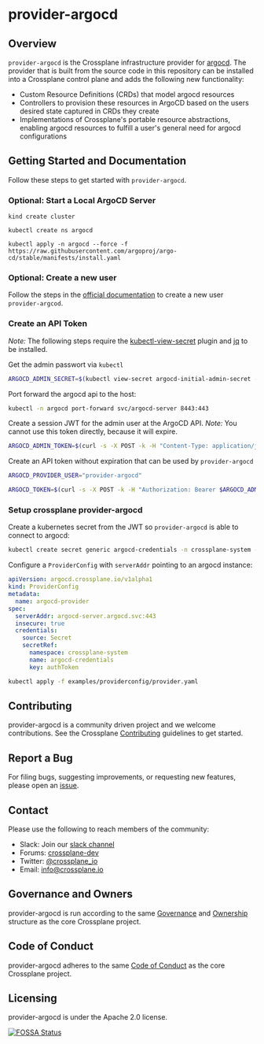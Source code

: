 # provider-argocd

## Overview

`provider-argocd` is the Crossplane infrastructure provider for
[argocd](https://argo-cd.readthedocs.io/). The provider that is built from the source code
in this repository can be installed into a Crossplane control plane and adds the
following new functionality:

* Custom Resource Definitions (CRDs) that model argocd resources
* Controllers to provision these resources in ArgoCD based on the users desired
  state captured in CRDs they create
* Implementations of Crossplane's portable resource
  abstractions, enabling
  argocd resources to fulfill a user's general need for argocd configurations

## Getting Started and Documentation

Follow these steps to get started with `provider-argocd`.

### Optional: Start a Local ArgoCD Server

    kind create cluster

    kubectl create ns argocd

    kubectl apply -n argocd --force -f https://raw.githubusercontent.com/argoproj/argo-cd/stable/manifests/install.yaml


### Optional: Create a new user

Follow the steps in the [official documentation](https://argoproj.github.io/argo-cd/operator-manual/user-management/) to create a new user `provider-argcod`.

### Create an API Token

*Note:* The following steps require the [kubectl-view-secret](https://github.com/elsesiy/kubectl-view-secret) plugin and [jq](https://stedolan.github.io/jq/) to be installed.

Get the admin passwort via `kubectl`
```bash
ARGOCD_ADMIN_SECRET=$(kubectl view-secret argocd-initial-admin-secret -n argocd -q)
```

Port forward the argocd api to the host:
```bash
kubectl -n argocd port-forward svc/argocd-server 8443:443
```

Create a session JWT for the admin user at the ArgoCD API. *Note:* You cannot use this token directly, because it will expire.
```bash
ARGOCD_ADMIN_TOKEN=$(curl -s -X POST -k -H "Content-Type: application/json" --data '{"username":"admin","password":"'$ARGOCD_ADMIN_SECRET'"}' https://localhost:8443/api/v1/session | jq -r .token)
```

Create an API token without expiration that can be used by `provider-argocd`
```bash
ARGOCD_PROVIDER_USER="provider-argocd"

ARGOCD_TOKEN=$(curl -s -X POST -k -H "Authorization: Bearer $ARGOCD_ADMIN_TOKEN" -H "Content-Type: application/json" https://localhost:8443/api/v1/account/$ARGOCD_PROVIDER_USER/token | jq -r .token)
```

### Setup crossplane provider-argocd

Create a kubernetes secret from the JWT so `provider-argocd` is able to connect to argocd:
```bash
kubectl create secret generic argocd-credentials -n crossplane-system --from-literal=authToken="$ARGOCD_TOKEN"
```

Configure a `ProviderConfig` with `serverAddr` pointing to an argocd instance:
```yaml
apiVersion: argocd.crossplane.io/v1alpha1
kind: ProviderConfig
metadata:
  name: argocd-provider
spec:
  serverAddr: argocd-server.argocd.svc:443
  insecure: true
  credentials:
    source: Secret
    secretRef:
      namespace: crossplane-system
      name: argocd-credentials
      key: authToken
```
```bash
kubectl apply -f examples/providerconfig/provider.yaml
```

## Contributing

provider-argocd is a community driven project and we welcome contributions. See
the Crossplane
[Contributing](https://github.com/crossplane/crossplane/blob/master/CONTRIBUTING.md)
guidelines to get started.

## Report a Bug

For filing bugs, suggesting improvements, or requesting new features, please
open an [issue](https://github.com/crossplane-contrib/provider-argocd/issues).

## Contact

Please use the following to reach members of the community:

* Slack: Join our [slack channel](https://slack.crossplane.io)
* Forums:
  [crossplane-dev](https://groups.google.com/forum/#!forum/crossplane-dev)
* Twitter: [@crossplane_io](https://twitter.com/crossplane_io)
* Email: [info@crossplane.io](mailto:info@crossplane.io)

## Governance and Owners

provider-argocd is run according to the same
[Governance](https://github.com/crossplane/crossplane/blob/master/GOVERNANCE.md)
and [Ownership](https://github.com/crossplane/crossplane/blob/master/OWNERS.md)
structure as the core Crossplane project.

## Code of Conduct

provider-argocd adheres to the same [Code of
Conduct](https://github.com/crossplane/crossplane/blob/master/CODE_OF_CONDUCT.md)
as the core Crossplane project.

## Licensing

provider-argocd is under the Apache 2.0 license.

[![FOSSA
Status](https://app.fossa.io/api/projects/git%2Bgithub.com%2Fcrossplane-contrib%2Fprovider-argocd.svg?type=large)](https://app.fossa.io/projects/git%2Bgithub.com%2Fcrossplane-contrib%2Fprovider-argocd?ref=badge_large)
